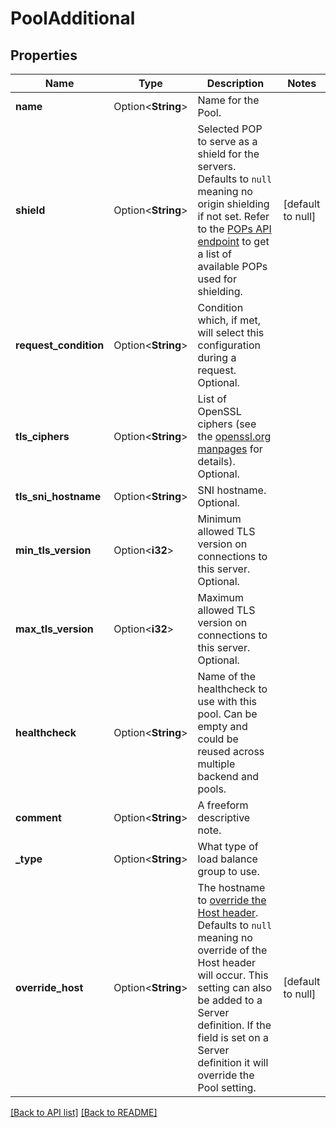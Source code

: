 # PoolAdditional

## Properties

Name | Type | Description | Notes
------------ | ------------- | ------------- | -------------
**name** | Option<**String**> | Name for the Pool. | 
**shield** | Option<**String**> | Selected POP to serve as a shield for the servers. Defaults to `null` meaning no origin shielding if not set. Refer to the [POPs API endpoint](https://www.fastly.com/documentation/reference/api/utils/pops/) to get a list of available POPs used for shielding. | [default to null]
**request_condition** | Option<**String**> | Condition which, if met, will select this configuration during a request. Optional. | 
**tls_ciphers** | Option<**String**> | List of OpenSSL ciphers (see the [openssl.org manpages](https://www.openssl.org/docs/man1.1.1/man1/ciphers.html) for details). Optional. | 
**tls_sni_hostname** | Option<**String**> | SNI hostname. Optional. | 
**min_tls_version** | Option<**i32**> | Minimum allowed TLS version on connections to this server. Optional. | 
**max_tls_version** | Option<**i32**> | Maximum allowed TLS version on connections to this server. Optional. | 
**healthcheck** | Option<**String**> | Name of the healthcheck to use with this pool. Can be empty and could be reused across multiple backend and pools. | 
**comment** | Option<**String**> | A freeform descriptive note. | 
**_type** | Option<**String**> | What type of load balance group to use. | 
**override_host** | Option<**String**> | The hostname to [override the Host header](https://www.fastly.com/documentation/guides/full-site-delivery/domains-and-origins/specifying-an-override-host/). Defaults to `null` meaning no override of the Host header will occur. This setting can also be added to a Server definition. If the field is set on a Server definition it will override the Pool setting. | [default to null]

[[Back to API list]](../README.md#documentation-for-api-endpoints) [[Back to README]](../README.md)



